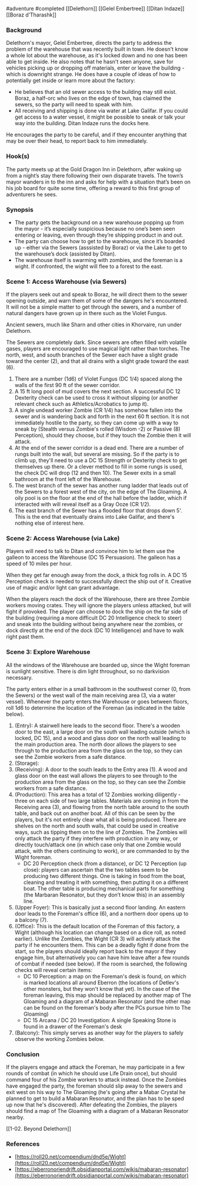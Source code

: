  #adventure #completed [[Delethorn]] [[Gelel Embertree]] [[Ditan Indaze]] [[Boraz d’Tharashk]]

### **Background**

Delethorn's mayor, Gelel Embertree, directs the party to address the problem of the warehouse that was recently built in town. He doesn't know a whole lot about the warehouse, as it's locked down and no one has been able to get inside. He also notes that he hasn't seen anyone, save for vehicles picking up or dropping off materials, enter or leave the building - which is downright strange. He does have a couple of ideas of how to potentially get inside or learn more about the factory:

- He believes that an old sewer access to the building may still exist. Boraz, a half-orc who lives on the edge of town, has claimed the sewers, so the party will need to speak with him.
- All receiving and shipping is done via water at Lake Galifar. If you could get access to a water vessel, it might be possible to sneak or talk your way into the building. Ditan Indaze runs the docks here.

He encourages the party to be careful, and if they encounter anything that may be over their
head, to report back to him immediately.

### **Hook(s)**

The party meets up at the Gold Dragon Inn in Delethorn, after waking up from a night’s stay there following their own disparate travels. The town’s mayor wanders in to the inn and asks for help with a situation that’s been on his job board for quite some time, offering a reward to this first group of adventurers he sees.

### **Synopsis**

- The party gets the background on a new warehouse popping up from the mayor - it’s especially suspicious because no one’s been seen entering or leaving, even through they’re shipping product in and out.
- The party can choose how to get to the warehouse, since it’s boarded up - either via the Sewers (asssisted by Boraz) or via the Lake to get to the warehouse’s dock (assisted by Ditan).
- The warehouse itself is swarming with zombies, and the foreman is a wight. If confronted, the wight will flee to a forest to the east.

### Scene 1: Access Warehouse (via Sewers)

If the players seek out and speak to Boraz, he will direct them to the sewer opening outside, and warn them of some of the dangers he's encountered. It will not be a simple matter to get through the sewers, and a number of natural dangers have grown up in there such as the Violet Fungus.

Ancient sewers, much like Sharn and other cities in Khorvaire, run under Delethorn.

The Sewers are completely dark. Since sewers are often filled with volatile gases, players are encouraged to use magical light rather than torches. The north, west, and south branches of the Sewer each have a slight grade toward the center (2), and that all drains with a slight grade toward the east (6).

1. There are a number (1d6) of Violet Fungus (DC 1/4) spaced along the walls of the first 90 ft of the sewer corridor.
2. A 15 ft long pool of mud covers the next section. A successful DC 12 Dexterity check can be used to cross it without slipping (or another relevant check such as Athletics/Acrobatics to jump it).
3. A single undead worker Zombie (CR 1/4) has somehow fallen into the sewer and is wandering back and forth in the next 60 ft section. It is not immediately hostile to the party, so they can come up with a way to sneak by (Stealth versus Zombie's rolled (Wisdom -2) or Passive (8) Perception), should they choose, but if they touch the Zombie then it will attack.
4. At the end of the sewer corridor is a dead end. There are a number of rungs built into the wall, but several are missing. So if the party is to climb up, they'll need to use a DC 15 Strength or Dexterity check to get themselves up there. Or a clever method to fill in some rungs is used, the check DC will drop (12 and then 10). The Sewer exits in a small bathroom at the front left of the Warehouse.
5. The west branch of the sewer has another rung ladder that leads out of the Sewers to a forest west of the city, on the edge of The Gloaming. A oily pool is on the floor at the end of the hall before the ladder, which if interacted with will reveal itself as a Gray Ooze (CR 1/2).
6. The east branch of the Sewer has a flooded floor that drops down 5'. This is the end that eventually drains into Lake Galifar, and there's nothing else of interest here.

### Scene 2: Access Warehouse (via Lake)

Players will need to talk to Ditan and convince him to let them use the galleon to access the Warehouse (DC 15 Persuasion). The galleon has a speed of 10 miles per hour.

When they get far enough away from the dock, a thick fog rolls in. A DC 15 Perception check is needed to successfully direct the ship out of it. Creative use of magic and/or light can grant advantage.

When the players reach the dock of the Warehouse, there are three Zombie workers moving crates. They will ignore the players unless attacked, but will fight if provoked. The player can choose to dock the ship on the far side of the building (requiring a more difficult DC 20 Intelligence check to steer) and sneak into the building without being anywhere near the zombies, or dock directly at the end of the dock (DC 10 Intelligence) and have to walk right past them.

### Scene 3: Explore Warehouse

All the windows of the Warehouse are boarded up, since the Wight foreman is sunlight sensitive. There is dim light throughout, so no darkvision necessary.

The party enters either in a small bathroom in the southwest corner (0, from the Sewers) or the west wall of the main receiving area (3, via a water vessel). Whenever the party enters the Warehouse or goes between floors, roll 1d6 to determine the location of the Foreman (as indicated in the table below).

1. (Entry): A stairwell here leads to the second floor. There's a wooden door to the east, a large door on the south wall leading outside (which is locked, DC 15), and a wood and glass door on the north wall leading to the main production area. The north door allows the players to see through to the production area from the glass on the top, so they can see the Zombie workers from a safe distance.
2. (Storage):
3. (Receiving): A door to the south leads to the Entry area (1). A wood and glass door on the east wall allows the players to see through to the production area from the glass on the top, so they can see the Zombie workers from a safe distance.
4. (Production): This area has a total of 12 Zombies working diligently - three on each side of two large tables. Materials are coming in from the Receiving area (3), and flowing from the north table around to the south table, and back out on another boat. All of this can be seen by the players, but it's not entirely clear what all is being produced. There are shelves on the north and south walls, that could be used in creative ways, such as tipping them on to the line of Zombies. The Zombies will only attack the party if they interfere with production in any way, or directly touch/attack one (in which case only that one Zombie would attack, with the others continuing to work), or are commanded to by the Wight foreman.
	- DC 20 Perception check (from a distance), or DC 12 Perception (up close): players can ascertain that the two tables seem to be producing two different things. One is taking in food from the boat, cleaning and treating it with something, then putting it on a different boat. The other table is producing mechanical parts for something (the Marbaran Resonator, but they don’t know this) in an assembly line.
5. (Upper Foyer): This is basically just a second floor landing. An eastern door leads to the Foreman's office (6), and a northern door opens up to a balcony (7).
6. (Office): This is the default location of the Foreman of this factory, a Wight (although his location can change based on a dice roll, as noted earlier). Unlike the Zombies, the Wight (CR 3) will actively attack the party if he encounters them. This can be a deadly fight if done from the start, so the players should ideally report back to the mayor if they engage him, but alternatively you can have him leave after a few rounds of combat if needed (see below). If the room is searched, the following checks will reveal certain items:
	- DC 10 Perception: a map on the Foreman's desk is found, on which is marked locations all around Eberron (the locations of Detlev's other monsters, but they won't know that yet). In the case of the foreman leaving, this map should be replaced by another map of The Gloaming and a diagram of a Mabaran Resonator (and the other map can be found on the foreman's body after the PCs pursue him to The Gloaming)
	- DC 15 Arcana / DC 20 Investigation: A single Speaking Stone is found in a drawer of the Foreman's desk
7. (Balcony): This simply serves as another way for the players to safely observe the working Zombies below.

### Conclusion

If the players engage and attack the Foreman, he may participate in a few rounds of combat (in which he should use Life Drain once), but should command four of his Zombie workers to attack instead. Once the Zombies have engaged the party, the foreman should slip away to the sewers and exit west on his way to The Gloaming (he's going after a Mabar Crystal he planned to get to build a Mabaran Resonator, and the plan has to be sped up now that he's discovered). After defeating the Zombies, the players should find a map of The Gloaming with a diagram of a Mabaran Resonator nearby.

[[1-02. Beyond Delethorn]]

### References

 - [https://roll20.net/compendium/dnd5e/Wight](https://roll20.net/compendium/dnd5e/Wight)
 - [https://eberronoriendrift.obsidianportal.com/wikis/mabaran-resonator](https://eberronoriendrift.obsidianportal.com/wikis/mabaran-resonator)
